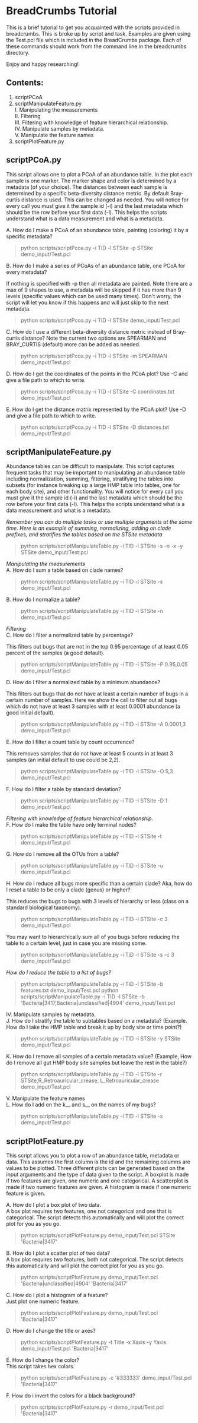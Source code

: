 # BreadCrumbs Tutorial #

This is a brief tutorial to get you acquainted with the scripts provided in breadcrumbs. This is broke up by script and task. Examples are given using the Test.pcl file which is included in the BreadCrumbs package. Each of these commands should work from the command line in the breadcrumbs directory.

Enjoy and happy researching!

## Contents: ##
1. scriptPCoA  
2. scriptManipulateFeature.py  
I. Manipulating the measurements  
II. Filtering  
III. Filtering with knowledge of feature hierarchical relationship.  
IV. Manipulate samples by metadata.  
V. Manipulate the feature names  
3. scriptPlotFeature.py  

## scriptPCoA.py ##
This script allows one to plot a PCoA of an abundance table. In the plot each sample is one marker. The marker shape and color is determined by a metadata (of your choice). The distances between each sample is determined by a specific beta-diversity distance metric. By default Bray-curtis distance is used. This can be changed as needed. You will notice for every call you must give it the sample id (-i) and the last metadata which should be the row before your first data (-l). This helps the scripts understand what is a data measurement and what is a metadata.

A. How do I make a PCoA of an abundance table, painting (coloring) it by a specific metadata?

> python scripts/scriptPcoa.py -i TID -l STSite -p STSite demo_input/Test.pcl

B. How do I make a series of PCoAs of an abundance table, one PCoA for every metadata?

If nothing is specified with -p then all metadata are painted. Note there are a max of 9 shapes to use, a metadata will be skipped if it has more than 9 levels (specific values which can be used many times). Don't worry, the script will let you know if this happens and will just skip to the next metadata.

> python scripts/scriptPcoa.py -i TID -l STSite demo_input/Test.pcl

C. How do I use a different beta-diversity distance metric instead of Bray-curtis distance?
Note the current two options are SPEARMAN and BRAY_CURTIS (default) more can be added as needed.

> python scripts/scriptPcoa.py -i TID -l STSite -m SPEARMAN demo_input/Test.pcl

D. How do I get the coordinates of the points in the PCoA plot? Use -C and give a file path to which to write.

> python scripts/scriptPcoa.py -i TID -l STSite -C coordinates.txt demo_input/Test.pcl

E. How do I get the distance matrix represented by the PCoA plot? Use -D and give a file path to which to write.

> python scripts/scriptPcoa.py -i TID -l STSite -D distances.txt demo_input/Test.pcl

## scriptManipulateFeature.py ##
Abundance tables can be difficult to manipulate. This script captures frequent tasks that may be important to manipulating an abundance table including normalization, summing, filtering, stratifying the tables into subsets (for instance breaking up a large HMP table into tables, one for each body site), and other functionality. You will notice for every call you must give it the sample id (-i) and the last metadata which should be the row before your first data (-l). This helps the scripts understand what is a data measurement and what is a metadata.

_Remember you can do multiple tasks or use multiple arguments at the same time._
_Here is an example of summing, normalizing, adding on clade prefixes, and stratifies the tables based on the STSite metadata_

> python scripts/scriptManipulateTable.py -i TID -l STSite -s -n -x -y STSite demo_input/Test.pcl

*Manipulating the measurements*  
A. How do I sum a table based on clade names?

> python scripts/scriptManipulateTable.py -i TID -l STSite -s demo_input/Test.pcl

B. How do I normalize a table?

> python scripts/scriptManipulateTable.py -i TID -l STSite -n demo_input/Test.pcl

*Filtering*  
C. How do I filter a normalized table by percentage?

This filters out bugs that are not in the top 0.95 percentage of at least 0.05 percent of the samples (a good default).

> python scripts/scriptManipulateTable.py -i TID -l STSite -P 0.95,0.05 demo_input/Test.pcl

D. How do I filter a normalized table by a minimum abundance?  

This filters out bugs that do not have at least a certain number of bugs in a certain number of samples. Here we show
the call to filter out all bugs which do not have at least 3 samples with at least 0.0001 abundance (a good initial default).

> python scripts/scriptManipulateTable.py -i TID -l STSite -A 0.0001,3 demo_input/Test.pcl

E. How do I filter a count table by count occurrence?  

This removes samples that do not have at least 5 counts in at least 3 samples (an initial default to use could be 2,2).

> python scripts/scriptManipulateTable.py -i TID -l STSite -O 5,3 demo_input/Test.pcl

F. How do I filter a table by standard deviation?  

> python scripts/scriptManipulateTable.py -i TID -l STSite -D 1 demo_input/Test.pcl

*Filtering with knowledge of feature hierarchical relationship.*  
F. How do I make the table have only terminal nodes?

> python scripts/scriptManipulateTable.py -i TID -l STSite -t demo_input/Test.pcl

G. How do I remove all the OTUs from a table?

> python scripts/scriptManipulateTable.py -i TID -l STSite -u demo_input/Test.pcl

H. How do I reduce all bugs more specific than a certain clade? Aka, how do I reset a table to be only a clade (genus) or higher?  

This reduces the bugs to bugs with 3 levels of hierarchy or less (class on a standard biological taxonomy).

> python scripts/scriptManipulateTable.py -i TID -l STSite -c 3 demo_input/Test.pcl

You may want to hierarchically sum all of you bugs before reducing the table to a certain level, just in case you are missing some.

> python scripts/scriptManipulateTable.py -i TID -l STSite -s -c 3 demo_input/Test.pcl

*How do I reduce the table to a list of bugs?*

> python scripts/scriptManipulateTable.py -i TID -l STSite -b features.txt demo_input/Test.pcl
> python scripts/scriptManipulateTable.py -i TID -l STSite -b 'Bacteria|3417,Bacteria|unclassified|4904' demo_input/Test.pcl

IV. Manipulate samples by metadata.  
J. How do I stratify the table to subtables based on a metadata? (Example. How do I take the HMP table and break it up by body site or time point?)

> python scripts/scriptManipulateTable.py -i TID -l STSite -y STSite demo_input/Test.pcl

K. How do I remove all samples of a certain metadata value? (Example, How do I remove all gut HMP body site samples but leave the rest in the table?)

> python scripts/scriptManipulateTable.py -i TID -l STSite -r STSite,R_Retroauricular_crease, L_Retroauricular_crease demo_input/Test.pcl

V. Manipulate the feature names  
L. How do I add on the k__ and s__ on the names of my bugs?

> python scripts/scriptManipulateTable.py -i TID -l STSite -x demo_input/Test.pcl


## scriptPlotFeature.py ##
This script allows you to plot a row of an abundance table, metadata or data. This assumes the first column is the id and the remaining columns are values to be plotted. Three different plots can be generated based on the input arguments and the type of data given to the script. A boxplot is made if two features are given, one numeric and one categorical. A scatterplot is made if two numeric features are given. A histogram is made if one numeric feature is given.  

A. How do I plot a box plot of two data.  
A box plot requires two features, one not categorical and one that is categorical. The script detects this automatically and will plot the correct plot for you as you go.

> python scripts/scriptPlotFeature.py demo_input/Test.pcl STSite 'Bacteria|3417'

B. How do I plot a scatter plot of two data?  
A box plot requires two features, both not categorical. The script detects this automatically and will plot the correct plot for you as you go.

> python scripts/scriptPlotFeature.py demo_input/Test.pcl 'Bacteria|unclassified|4904' 'Bacteria|3417'

C. How do I plot a histogram of a feature?  
Just plot one numeric feature.

> python scripts/scriptPlotFeature.py demo_input/Test.pcl 'Bacteria|3417'

D. How do I change the title or axes?

> python scripts/scriptPlotFeature.py -t Title -x Xaxis -y Yaxis demo_input/Test.pcl 'Bacteria|3417'

E. How do I change the color?  
This script takes hex colors.

> python scripts/scriptPlotFeature.py -c '#333333' demo_input/Test.pcl 'Bacteria|3417'

F. How do i invert the colors for a black background?

> python scripts/scriptPlotFeature.py -r demo_input/Test.pcl 'Bacteria|3417'
